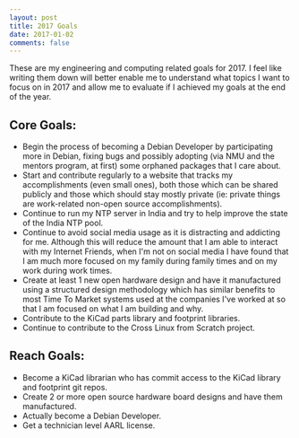 ```yaml
---
layout: post
title: 2017 Goals
date: 2017-01-02
comments: false
---
```


These are my engineering and computing related goals for 2017.  I feel like
writing them down will better enable me to understand what topics I want to
focus on in 2017 and allow me to evaluate if I achieved my goals at the end of
the year.

## Core Goals:

* Begin the process of becoming a Debian Developer by participating more in
Debian, fixing bugs and possibly adopting (via NMU and the mentors program, at
first) some orphaned packages that I care about.
* Start and contribute regularly to a website that tracks my accomplishments (even
small ones), both those which can be shared publicly and those which should stay
mostly private (ie: private things are work-related non-open source
accomplishments).
* Continue to run my NTP server in India and try to help improve the state of the
India NTP pool.
* Continue to avoid social media usage as it is distracting and addicting for me.
Although this will reduce the amount that I am able to interact with my Internet
Friends, when I'm not on social media I have found that I am much more focused
on my family during family times and on my work during work times.
* Create at least 1 new open hardware design and have it manufactured using a
structured design methodology which has similar benefits to most Time To Market
systems used at the companies I've worked at so that I am focused on what I am
building and why.
* Contribute to the KiCad parts library and footprint libraries.
* Continue to contribute to the Cross Linux from Scratch project.

## Reach Goals:

* Become a KiCad librarian who has commit access to the KiCad library and
footprint git repos.
* Create 2 or more open source hardware board designs and have them manufactured.
* Actually become a Debian Developer.
* Get a technician level AARL license.
